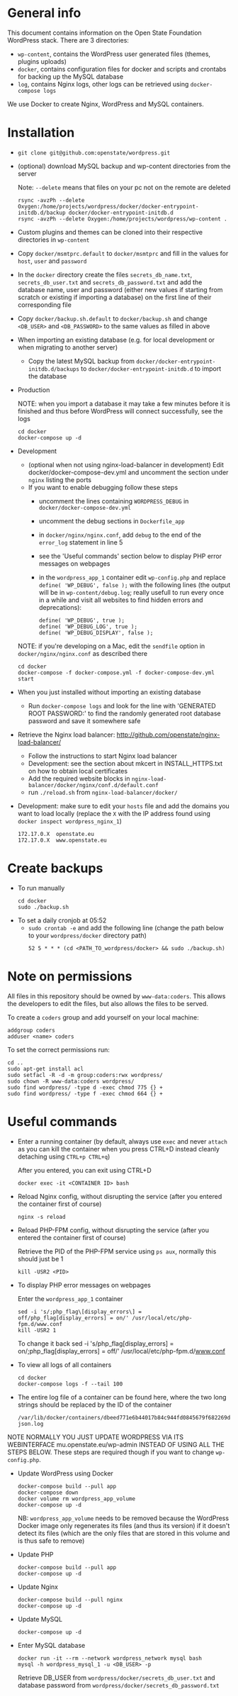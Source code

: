 # General info
This document contains information on the Open State Foundation WordPress stack. There are 3 directories:

- `wp-content`, contains the WordPress user generated files (themes, plugins uploads)
- `docker`, contains configuration files for docker and scripts and crontabs for backing up the MySQL database
- `log`, contains Nginx logs, other logs can be retrieved using `docker-compose logs`

We use Docker to create Nginx, WordPress and MySQL containers.


# Installation
- `git clone git@github.com:openstate/wordpress.git`
- (optional) download MySQL backup and wp-content directories from the server

  Note: `--delete` means that files on your pc not on the remote are deleted
  ```  
  rsync -avzPh --delete Oxygen:/home/projects/wordpress/docker/docker-entrypoint-initdb.d/backup docker/docker-entrypoint-initdb.d
  rsync -avzPh --delete Oxygen:/home/projects/wordpress/wp-content .
  ```
- Custom plugins and themes can be cloned into their respective directories in `wp-content`
- Copy `docker/msmtprc.default` to `docker/msmtprc` and fill in the values for `host`, `user` and `password`
- In the `docker` directory create the files `secrets_db_name.txt`, `secrets_db_user.txt` and `secrets_db_password.txt` and add the database name, user and password (either new values if starting from scratch or existing if importing a database) on the first line of their corresponding file
- Copy `docker/backup.sh.default` to `docker/backup.sh` and change `<DB_USER>` and `<DB_PASSWORD>` to the same values as filled in above
- When importing an existing database (e.g. for local development or when migrating to another server)
  - Copy the latest MySQL backup from `docker/docker-entrypoint-initdb.d/backups` to `docker/docker-entrypoint-initdb.d` to import the database
- Production

  NOTE: when you import a database it may take a few minutes before it is finished and thus before WordPress will connect successfully, see the logs
  ```
  cd docker
  docker-compose up -d
  ```
- Development
  - (optional when not using nginx-load-balancer in development) Edit docker/docker-compose-dev.yml and uncomment the section under `nginx` listing the ports
  - If you want to enable debugging follow these steps
    - uncomment the lines containing `WORDPRESS_DEBUG` in `docker/docker-compose-dev.yml`
    - uncomment the debug sections in `Dockerfile_app`
    - in `docker/nginx/nginx.conf`, add `debug` to the end of the `error_log` statement in line 5
    - see the 'Useful commands' section below to display PHP error messages on webpages
    - in the `wordpress_app_1` container edit `wp-config.php` and replace `define( 'WP_DEBUG', false );` with the following lines (the output will be in `wp-content/debug.log`; really usefull to run every once in a while and visit all websites to find hidden errors and deprecations):

      ```
      define( 'WP_DEBUG', true );
      define( 'WP_DEBUG_LOG', true );
      define( 'WP_DEBUG_DISPLAY', false );
      ```

  
  NOTE: if you're developing on a Mac, edit the `sendfile` option in `docker/nginx/nginx.conf` as described there
  ```
  cd docker
  docker-compose -f docker-compose.yml -f docker-compose-dev.yml start
  ```
- When you just installed without importing an existing database
  - Run `docker-compose logs` and look for the line with 'GENERATED ROOT PASSWORD:' to find the randomly generated root database password and save it somewhere safe

- Retrieve the Nginx load balancer: http://github.com/openstate/nginx-load-balancer/
  - Follow the instructions to start Nginx load balancer
  - Development: see the section about mkcert in INSTALL_HTTPS.txt on how to obtain local certificates
  - Add the required website blocks in `nginx-load-balancer/docker/nginx/conf.d/default.conf`
  - run `./reload.sh` from `nginx-load-balancer/docker/`

- Development: make sure to edit your `hosts` file and add the domains you want to load locally (replace the `X` with the IP address found using `docker inspect wordpress_nginx_1`)
  ```
  172.17.0.X  openstate.eu
  172.17.0.X  www.openstate.eu
  ```


# Create backups
- To run manually
  ```
  cd docker
  sudo ./backup.sh
  ```
- To set a daily cronjob at 05:52
  - `sudo crontab -e` and add the following line (change the path below to your `wordpress/docker` directory path)
    ```
    52 5 * * * (cd <PATH_TO_wordpress/docker> && sudo ./backup.sh)
    ```


# Note on permissions
All files in this repository should be owned by `www-data:coders`. This allows the developers to edit the files, but also allows the files to be served.

To create a `coders` group and add yourself on your local machine:
```
addgroup coders
adduser <name> coders
```

To set the correct permissions run:
```
cd ..
sudo apt-get install acl
sudo setfacl -R -d -m group:coders:rwx wordpress/
sudo chown -R www-data:coders wordpress/
sudo find wordpress/ -type d -exec chmod 775 {} +
sudo find wordpress/ -type f -exec chmod 664 {} +
```


# Useful commands
- Enter a running container (by default, always use `exec` and never `attach` as you can kill the container when you press CTRL+D instead cleanly detaching using `CTRL+p CTRL+q`)

  After you entered, you can exit using CTRL+D
  ```
  docker exec -it <CONTAINER ID> bash
  ```

- Reload Nginx config, without disrupting the service (after you entered the container first of course)
  ```
  nginx -s reload
  ```

- Reload PHP-FPM config, without disrupting the service (after you entered the container first of course)

  Retrieve the PID of the PHP-FPM service using `ps aux`, normally this should just be 1
  ```
  kill -USR2 <PID>
  ```

- To display PHP error messages on webpages

  Enter the `wordpress_app_1` container
  ```
  sed -i 's/;php_flag\[display_errors\] = off/php_flag[display_errors] = on/' /usr/local/etc/php-fpm.d/www.conf
  kill -USR2 1
  ```

  To change it back
  sed -i 's/php_flag\[display_errors\] = on/;php_flag[display_errors] = off/' /usr/local/etc/php-fpm.d/www.conf

- To view all logs of all containers
  ```
  cd docker
  docker-compose logs -f --tail 100
  ```

- The entire log file of a container can be found here, where the two long strings should be replaced
by the ID of the container
  ```
  /var/lib/docker/containers/dbeed771e6b44017b84c944fd0845679f682269df812046c2f3e4d97185a9312/dbeed771e6b44017b84c944fd0845679f682269df812046c2f3e4d97185a9312-json.log

NOTE NORMALLY YOU JUST UPDATE WORDPRESS VIA ITS WEBINTERFACE mu.openstate.eu/wp-admin INSTEAD OF USING ALL THE STEPS BELOW. These steps are required though if you want to change `wp-config.php`.
- Update WordPress using Docker
  ```
  docker-compose build --pull app
  docker-compose down
  docker volume rm wordpress_app_volume
  docker-compose up -d
  ```
  NB: `wordpress_app_volume` needs to be removed because the WordPress Docker image only regenerates its files (and thus its version) if it doesn't detect its files (which are the only files that are stored in this volume and is thus safe to remove)

- Update PHP
  ```
  docker-compose build --pull app
  docker-compose up -d
  ```

- Update Nginx
  ```
  docker-compose build --pull nginx
  docker-compose up -d
  ```

- Update MySQL
  ```
  docker-compose up -d
  ```

- Enter MySQL database
  ```
  docker run -it --rm --network wordpress_network mysql bash
  mysql -h wordpress_mysql_1 -u <DB_USER> -p
  ```
  
  Retrieve DB_USER from `wordpress/docker/secrets_db_user.txt` and database password from `wordpress/docker/secrets_db_password.txt`
